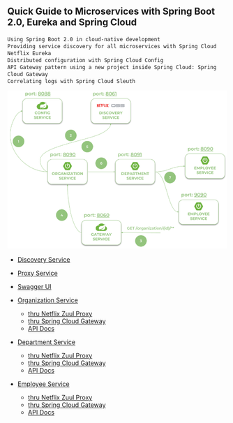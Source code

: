 ## Quick Guide to Microservices with Spring Boot 2.0, Eureka and Spring Cloud

    Using Spring Boot 2.0 in cloud-native development
    Providing service discovery for all microservices with Spring Cloud Netflix Eureka
    Distributed configuration with Spring Cloud Config
    API Gateway pattern using a new project inside Spring Cloud: Spring Cloud Gateway
    Correlating logs with Spring Cloud Sleuth

![alt text](spring-cloud-2.png)


- [Discovery Service](http://localhost:18061/)
- [Proxy Service](http://localhost:18060/swagger-resources)
- [Swagger UI](http://localhost:18060/swagger-ui.html)

- [Organization Service](http://localhost:18092)
  - [thru Netflix Zuul Proxy](http://localhost:18060/organization/)
  - [thru Spring Cloud Gateway](http://localhost:18062/organization/)
  - [API Docs](http://localhost:18060/organization/v2/api-docs)

- [Department Service](http://localhost:18091)
  - [thru Netflix Zuul Proxy](http://localhost:18060/department/)
  - [thru Spring Cloud Gateway](http://localhost:18062/department/)
  - [API Docs](http://localhost:18060/department/v2/api-docs)

- [Employee Service](http://localhost:18090)
  - [thru Netflix Zuul Proxy](http://localhost:18060/employee/)
  - [thru Spring Cloud Gateway](http://localhost:18062/employee/)
  - [API Docs](http://localhost:18060/employee/v2/api-docs)
